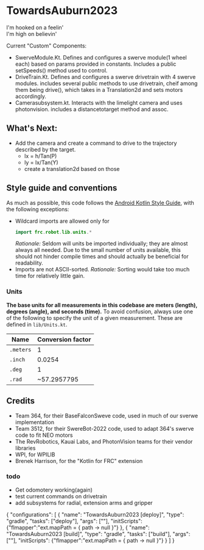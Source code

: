 # TowardsAuburn2023
I'm hooked on a feelin'  
I'm high on believin'  

Current "Custom" Components:  
- SwerveModule.Kt. Defines and configures a swerve module(1 wheel each) based on params provided in constants. Includes a public setSpeeds() method used to control.  
- DriveTrain.Kt. Defines and configures a swerve drivetrain with 4 swerve modules. includes several public methods to use drivetrain, cheif among them being drive(), which takes in a Translation2d and sets motors accordingly.     
- Camerasubsystem.kt. Interacts with the limelight camera and uses photonvision. includes a distancetotarget method and assoc.

## What's Next:
- Add the camera and create a command to drive to the trajectory described by the target.
    - lx = h/Tan(P)
    - ly = lx/Tan(Y)
    - create a translation2d based on those

## Style guide and conventions
As much as possible, this code follows the [Android Kotlin Style Guide](https://developer.android.com/kotlin/style-guide), with the following exceptions:
- Wildcard imports are allowed only for
    ```kotlin
    import frc.robot.lib.units.*
    ```
    *Rationale:* Seldom will units be imported individually; they are almost always all needed. Due to the small number of units available, this should not hinder compile times and should actually be beneficial for readability.
- Imports are not ASCII-sorted. *Rationale:* Sorting would take too much time for relatively little gain.

### Units
**The base units for all measurements in this codebase are meters (length), degrees (angle), and seconds (time).**
To avoid confusion, always use one of the following to specify the unit of a given measurement. These are defined in `lib/Units.kt`.

| Name      | Conversion factor |
|-----------|-------------------|
| `.meters` | 1                 |
| `.inch`   | 0.0254            |
| `.deg`    | 1                 |
| `.rad`    | ~57.2957795       |

## Credits  
- Team 364, for their BaseFalconSweve code, used in much of our sverwe implementation
- Team 3512, for their SwereBot-2022 code, used to adapt 364's swerve code to fit NEO motors
- The RevRobotics, Kauai Labs, and PhotonVision teams for their vendor libraries
- WPI, for WPILIB
- Brenek Harrison, for the "Kotlin for FRC" extension

### todo  
- Get odomotery working(again)
- test current commands on drivetrain
- add subsystems for radial, extension arms and gripper

{
    "configurations": [
    {
        "name": "TowardsAuburn2023 [deploy]",
        "type": "gradle",
        "tasks": ["deploy"],
        "args": [""],
        "initScripts": {"flmapper":"ext.mapPath = { path -> null }"}
    },
    {
        "name": "TowardsAuburn2023 [build]",
        "type": "gradle",
        "tasks": ["build"],
        "args": [""],
        "initScripts": {"flmapper":"ext.mapPath = { path -> null }"}
    }
    ]
}
